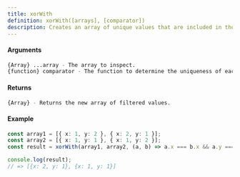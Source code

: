 ```yaml
---
title: xorWith
definition: xorWith([arrays], [comparator])
description: Creates an array of unique values that are included in the first given array,
---
```



#### Arguments


```bash
{Array} ...array - The array to inspect.
{function} comparator - The function to determine the uniqueness of each element.
```


#### Returns


```bash
{Array} - Returns the new array of filtered values.
```


#### Example


```ts
const array1 = [{ x: 1, y: 2 }, { x: 2, y: 1 }];
const array2 = [{ x: 1, y: 1 }, { x: 1, y: 2 }];
const result = xorWith(array1, array2, (a, b) => a.x === b.x && a.y === b.y);

console.log(result);
// => [{x: 2, y: 1}, {x: 1, y: 1}]
```